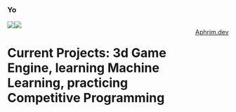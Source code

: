 ### Yo
<div style="display: flex">
  <img align="center" src="https://github-readme-stats.vercel.app/api?username=aphrim&count_private=true&theme=synthwave&show_icons=true" />
  <img align="center" src="https://github-readme-stats.vercel.app/api/top-langs/?username=aphrim&theme=synthwave&show_icons=true&langs_count=10&hide=html" />
</div>
<div style="display: flex">
  <h1>Current Projects: 3d Game Engine, learning Machine Learning, practicing Competitive Programming </h1>
  <div> <a href="https://aphrim.dev">Aphrim.dev</a> </div>
</div>
